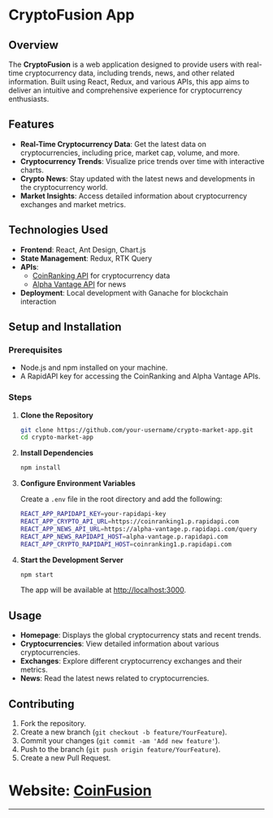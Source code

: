 
# CryptoFusion App

## Overview

The **CryptoFusion** is a web application designed to provide users with real-time cryptocurrency data, including trends, news, and other related information. Built using React, Redux, and various APIs, this app aims to deliver an intuitive and comprehensive experience for cryptocurrency enthusiasts.

## Features

- **Real-Time Cryptocurrency Data**: Get the latest data on cryptocurrencies, including price, market cap, volume, and more.
- **Cryptocurrency Trends**: Visualize price trends over time with interactive charts.
- **Crypto News**: Stay updated with the latest news and developments in the cryptocurrency world.
- **Market Insights**: Access detailed information about cryptocurrency exchanges and market metrics.

## Technologies Used

- **Frontend**: React, Ant Design, Chart.js
- **State Management**: Redux, RTK Query
- **APIs**:
  - [CoinRanking API](https://rapidapi.com/Coinranking/api/coinranking1) for cryptocurrency data
  - [Alpha Vantage API](https://rapidapi.com/bonaipowered/api/news-api14) for news
- **Deployment**: Local development with Ganache for blockchain interaction

## Setup and Installation

### Prerequisites

- Node.js and npm installed on your machine.
- A RapidAPI key for accessing the CoinRanking and Alpha Vantage APIs.

### Steps

1. **Clone the Repository**

    ```bash
    git clone https://github.com/your-username/crypto-market-app.git
    cd crypto-market-app
    ```

2. **Install Dependencies**

    ```bash
    npm install
    ```

3. **Configure Environment Variables**

    Create a `.env` file in the root directory and add the following:

    ```bash
    REACT_APP_RAPIDAPI_KEY=your-rapidapi-key
    REACT_APP_CRYPTO_API_URL=https://coinranking1.p.rapidapi.com
    REACT_APP_NEWS_API_URL=https://alpha-vantage.p.rapidapi.com/query
    REACT_APP_NEWS_RAPIDAPI_HOST=alpha-vantage.p.rapidapi.com
    REACT_APP_CRYPTO_RAPIDAPI_HOST=coinranking1.p.rapidapi.com
    ```

4. **Start the Development Server**

    ```bash
    npm start
    ```

    The app will be available at [http://localhost:3000](http://localhost:3000).

## Usage

- **Homepage**: Displays the global cryptocurrency stats and recent trends.
- **Cryptocurrencies**: View detailed information about various cryptocurrencies.
- **Exchanges**: Explore different cryptocurrency exchanges and their metrics.
- **News**: Read the latest news related to cryptocurrencies.

## Contributing

1. Fork the repository.
2. Create a new branch (`git checkout -b feature/YourFeature`).
3. Commit your changes (`git commit -am 'Add new feature'`).
4. Push to the branch (`git push origin feature/YourFeature`).
5. Create a new Pull Request.

# Website: [CoinFusion](https://66b27952f8e81500083e6b0e--cryptofusion.netlify.app/)

---
